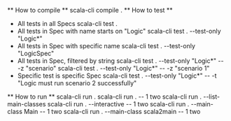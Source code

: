 ** How to compile **
scala-cli compile .
** How to test **
- All tests in all Specs
scala-cli test .
- All tests in Spec with name starts on "Logic"
scala-cli test . --test-only "Logic*"
- All tests in Spec with specific name
scala-cli test . --test-only "LogicSpec"
- All tests in Spec, filtered by string
scala-cli test . --test-only "Logic*" -- -z "scenario"
scala-cli test . --test-only "Logic*" -- -z "scenario 1"
- Specific test is specific Spec
scala-cli test . --test-only "Logic*" -- -t "Logic must run scenario 2 successfully"

** How to run **
scala-cli run .
scala-cli run . -- 1 two
scala-cli run . --list-main-classes
scala-cli run . --interactive -- 1 two
scala-cli run . --main-class Main -- 1 two
scala-cli run . --main-class scala2main -- 1 two

